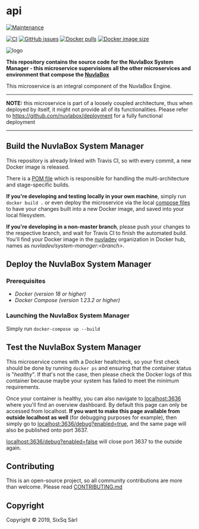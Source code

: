 # api

[![Maintenance](https://img.shields.io/badge/Maintained%3F-yes-green.svg?style=for-the-badge)](https://github.com/nuvlabox/api/graphs/commit-activity)


[![CI](https://img.shields.io/travis/com/nuvlabox/api?style=for-the-badge&logo=travis-ci&logoColor=white)](https://travis-ci.com/nuvlabox/api)
[![GitHub issues](https://img.shields.io/github/issues/nuvlabox/api?style=for-the-badge&logo=github&logoColor=white)](https://GitHub.com/nuvlabox/api/issues/)
[![Docker pulls](https://img.shields.io/docker/pulls/nuvlabox/api?style=for-the-badge&logo=Docker&logoColor=white)](https://cloud.docker.com/u/nuvlabox/repository/docker/nuvlabox/api)
[![Docker image size](https://img.shields.io/microbadger/image-size/nuvlabox/api?style=for-the-badge&logo=Docker&logoColor=white)](https://cloud.docker.com/u/nuvlabox/repository/docker/nuvlabox/system-manager)

![logo](https://camo.githubusercontent.com/5f893cf6632a9d635c0bdb1c0b51fc97317ce498/68747470733a2f2f6d656469612e73697873712e636f6d2f68756266732f53697853715f47656e6572616c2f6e75766c61626f785f6c6f676f5f7265645f6f6e5f7472616e73706172656e745f3235303070782e706e67)



**This repository contains the source code for the NuvlaBox System Manager - this microservice supervisions all the other microservices and environment that compose the [NuvlaBox](https://sixsq.com/products-and-services/nuvlabox/overview)**

This microservice is an integral component of the NuvlaBox Engine.

---

**NOTE:** this microservice is part of a loosely coupled architecture, thus when deployed by itself, it might not provide all of its functionalities. Please refer to https://github.com/nuvlabox/deployment for a fully functional deployment

---

## Build the NuvlaBox System Manager

This repository is already linked with Travis CI, so with every commit, a new Docker image is released. 

There is a [POM file](pom.xml) which is responsible for handling the multi-architecture and stage-specific builds.

**If you're developing and testing locally in your own machine**, simply run `docker build .` or even deploy the microservice via the local [compose files](docker-compose.yml) to have your changes built into a new Docker image, and saved into your local filesystem.

**If you're developing in a non-master branch**, please push your changes to the respective branch, and wait for Travis CI to finish the automated build. You'll find your Docker image in the [nuvladev](https://hub.docker.com/u/nuvladev) organization in Docker hub, names as _nuvladev/system-manager:\<branch\>_.

## Deploy the NuvlaBox System Manager

### Prerequisites 

 - *Docker (version 18 or higher)*
 - *Docker Compose (version 1.23.2 or higher)*

### Launching the NuvlaBox System Manager

Simply run `docker-compose up --build`


## Test the NuvlaBox System Manager

This microservice comes with a Docker healtcheck, so your first check should be done by running `docker ps` and ensuring that the container status is "_healthy_". If that's not the case, then please check the Docker logs of this container because maybe your system has failed to meet the minimum requirements.

Once your container is healthy, you can also navigate to [localhost:3636](http://localhost:3636) where you'll find an overview dashboard. By default this page can only be accessed from localhost. **If you want to make this page available from outside localhost as well** (for debugging purposes for example), then simply go to [localhost:3636/debug?enabled=true](http://localhost:3636/debug?enabled=true), and the same page will also be published onto port 3637.

[localhost:3636/debug?enabled=false](http://localhost:3636/debug?enabled=false) will close port 3637 to the outside again.

## Contributing

This is an open-source project, so all community contributions are more than welcome. Please read [CONTRIBUTING.md](CONTRIBUTING.md)
 
## Copyright

Copyright &copy; 2019, SixSq Sàrl


